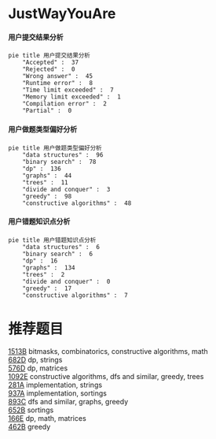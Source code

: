 # JustWayYouAre

<!-- tabs:start -->



#### **用户提交结果分析**

```mermaid
pie title 用户提交结果分析
    "Accepted" :  37
    "Rejected" :  0
    "Wrong answer" :  45
    "Runtime error" :  8
    "Time limit exceeded" :  7
    "Memory limit exceeded" :  1
    "Compilation error" :  2
    "Partial" :  0
```

#### **用户做题类型偏好分析**

```mermaid
pie title 用户做题类型偏好分析
    "data structures" :  96
    "binary search" :  78
    "dp" :  136
    "graphs" :  44
    "trees" :  11
    "divide and conquer" :  3
    "greedy" :  98
    "constructive algorithms" :  48
```
#### **用户错题知识点分析**

```mermaid
pie title 用户错题知识点分析
    "data structures" :  6
    "binary search" :  6
    "dp" :  16
    "graphs" :  134
    "trees" :  2
    "divide and conquer" :  0
    "greedy" :  17
    "constructive algorithms" :  7
```



<!-- tabs:end -->
# 推荐题目
[1513B](https://codeforces.com/contest/1513/problem/B)		bitmasks,
                        combinatorics,
                        constructive algorithms,
                        math		  
[682D](https://codeforces.com/contest/682/problem/D)		dp,
                        strings		  
[576D](https://codeforces.com/contest/576/problem/D)		dp,
                        matrices		  
[1092E](https://codeforces.com/contest/1092/problem/E)		constructive algorithms,
                        dfs and similar,
                        greedy,
                        trees		  
[281A](https://codeforces.com/contest/281/problem/A)		implementation,
                        strings		  
[937A](https://codeforces.com/contest/937/problem/A)		implementation,
                        sortings		  
[893C](https://codeforces.com/contest/893/problem/C)		dfs and similar,
                        graphs,
                        greedy		  
[652B](https://codeforces.com/contest/652/problem/B)		sortings		  
[166E](https://codeforces.com/contest/166/problem/E)		dp,
                        math,
                        matrices		  
[462B](https://codeforces.com/contest/462/problem/B)		greedy		  

